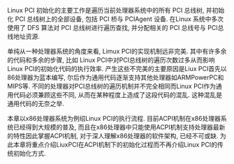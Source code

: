 
Linux PCI 初始化的主要工作是遍历当前处理器系统中的所有 PCI 总线树, 并初始化 PCI 总线树上的全部设备, 包括 PCI 桥与 PCIAgent 设备. 在Linux 系统中多次使用了 DFS 算法对 PCI 总线树进行遍历查找, 并分配相关的 PCI 总线号与 PCI总线地址资源.

单纯从一种处理器系统的角度来看, Limux PCI的实现机制远非完美. 其中有许多余的代码和多余的步骤, 比如 Linux PCI中对PCI总线树的遍历次数过多从而影响 Linux PCI的初始化代码的执行效率. 产生这些不完美的主要原因是Liux PCI首先以86处理器为蓝本编写, 尔后作为通用代码逐渐支持其他处理器如ARMPowerPC和MIPS等. 不同的处理器对PCI总线树的遍历机制并不完全相同而Linux PCI作为通用代码必须兼顾这些不同, 从而在某种程度上造成了这段代码的混乱. 这种混乱是通用代码的无奈之举. 

本章以x86处理器系统为例绍Linux PCI的执行流程. 目前ACPI机制在x86处理器系统已经得到大规模的普及, 而且在x86处理器中只能使用ACPI机制支持处理器最新的特性因此掌握ACPI机制, 对于深人理解x86处理器的软件架构, 已经不可或缺. 为此本章将重点介绍LiuxPCI在ACPI机制下的初始化过程而不再介绍Linux PCI的传统初始化方式. 


